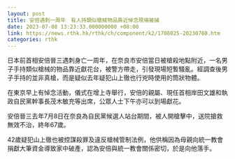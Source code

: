 ```yaml
---
layout: post
title: 安倍遇刺一周年　有人持類似槍械物品靠近悼念現場被捕
date: 2023-07-08 13:23:33.000000000 +08:00
link: https://news.rthk.hk/rthk/ch/component/k2/1708025-20230708.htm
categories: rthk
---
```


日本前首相安倍晉三遇刺身亡一周年，在奈良市安倍當日被槍殺地點附近，一名男子手持類似槍械的物品靠近獻花台，被警方帶走，引發現場短暫騷亂。經調查後男子手持的並非真槍，而是疑似去年疑犯山上徹也行兇時使用的筒狀物體。

在東京早上有悼念活動，儀式在增上寺舉行，安倍的親屬、現任首相岸田文雄和執政自民黨幹事長茂木敏充等出席，公眾人士下午亦可以到場獻花。

安倍晉三去年7月8日在奈良為自民黨候選人站台期間，被人開槍擊中，送院搶救無效不治，終年67歲。

42歲疑犯山上徹也被控謀殺罪及違反槍械管制法例，他供稱因為母親向統一教會捐獻大筆資金導致家中破產，認為安倍與統一教會關係密切，於是向他落手。
